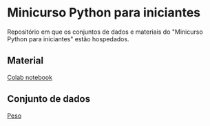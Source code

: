 # Minicurso Python para iniciantes

Repositório em que os conjuntos de dados e materiais do "Minicurso Python para iniciantes" estão hospedados.

## Material

 [Colab notebook](https://github.com/lapea-UFV/minicurso_Python_para_iniciantes/blob/main/Copy_of_CursoPython.ipynb)

## Conjunto de dados

[Peso](https://github.com/lapea-UFV/minicurso_Python_para_iniciantes/blob/main/Peso.xlsx)

